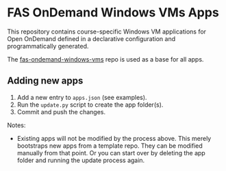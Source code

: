 # FAS OnDemand Windows VMs Apps

This repository contains course-specific  Windows VM applications for Open OnDemand defined in a declarative configuration and programmatically generated. 

The [fas-ondemand-windows-vms](https://github.com/fasrc/fas-ondemand-windows-vms.git) repo is used as a base for all apps.

## Adding new apps

1. Add a new entry to `apps.json` (see examples).
2. Run the `update.py` script to create the app folder(s).
3. Commit and push the changes.

Notes:
- Existing apps will not be modified by the process above. This merely bootstraps new apps from a template repo. They can be modified manually from that point. Or you can start over by deleting the app folder and running the update process again.

